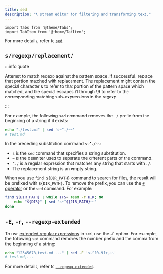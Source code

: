 ```yaml
---
title: sed
description: "A stream editor for filtering and transforming text."
---
```


```mdx-code-block
import Tabs from '@theme/Tabs';
import TabItem from '@theme/TabItem';
```

For more details, refer to [`sed`](https://linux.die.net/man/1/sed).

## `s/regexp/replacement/`

:::info quote

Attempt to match regexp against the pattern space. If successful, replace that portion matched with replacement. The replacement might contain the special character `&` to refer to that portion of the pattern space which matched, and the special escapes \1 through \9 to refer to the corresponding matching sub-expressions in the regexp.

:::

For example, the following `sed` command removes the `./` prefix from the beginning of a string if it exists:

```bash
echo "./test.md" | sed 's~^./~~'
# test.md
```

<codapi-snippet sandbox="bash" editor="basic" init-delay="500">
</codapi-snippet>

In the preceding substitution command <code>s~**^./**~~</code>:

- `s` is the `sed` command that specifies a string substitution.
- `~` is the delimiter used to separate the different parts of the command.
- `^./` is a regular expression that matches any string that starts with `./`.
- The replacement string is an empty string.

When you use `find ${DIR_PATH}` command to search for files, the result will be prefixed with `${DIR_PATH}`. To remove the prefix, you can use the [`#` operator](bash-wiki.md#remove-the-prefix-using-) or the `sed` command. For example:

```bash
find ${DIR_PATH} | while IFS= read -r DIR; do
    echo "${DIR}" | sed "s~^${DIR_PATH}~~"
done
```

## `-E`, `-r`, `--regexp-extended`

To use [extended regular expressions](https://www.gnu.org/software/sed/manual/sed.html#ERE-syntax) in `sed`, use the `-E` option. For example, the following `sed` command removes the number prefix and the comma from the beginning of a string:

```bash
echo "12345678,test.md,..." | sed -E 's~^[0-9]+,~~'
# test.md,...
```

<codapi-snippet sandbox="bash" editor="basic" init-delay="500">
</codapi-snippet>

For more details, refer to [`--regexp-extended`](https://www.gnu.org/software/sed/manual/sed.html).